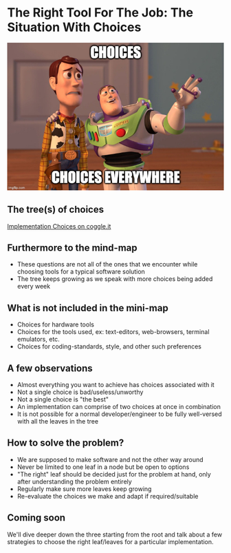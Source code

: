 # The Right Tool For The Job: The Situation With Choices

![Choices, Choices Everywhere](assets/choices-everywhere.jpg)

## The tree(s) of choices

[Implementation Choices on coggle.it](https://coggle.it/diagram/Xzi7DZkqogOWM_xm/t/implementation-choices-question)

## Furthermore to the mind-map

- These questions are not all of the ones that we encounter while choosing tools for a typical software solution
- The tree keeps growing as we speak with more choices being added every week

## What is not included in the mini-map

- Choices for hardware tools
- Choices for the tools used, ex: text-editors, web-browsers, terminal emulators, etc.
- Choices for coding-standards, style, and other such preferences

## A few observations

- Almost everything you want to achieve has choices associated with it
- Not a single choice is bad/useless/unworthy
- Not a single choice is "the best"
- An implementation can comprise of two choices at once in combination
- It is not possible for a normal developer/engineer to be fully well-versed with all the leaves in the tree

## How to solve the problem?

- We are supposed to make software and not the other way around
- Never be limited to one leaf in a node but be open to options
- "The right" leaf should be decided just for the problem at hand, only after understanding the problem entirely
- Regularly make sure more leaves keep growing
- Re-evaluate the choices we make and adapt if required/suitable

## Coming soon

We'll dive deeper down the three starting from the root and talk about a few strategies to choose the right leaf/leaves for a particular implementation.
